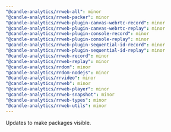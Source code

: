 ```yaml
---
"@candle-analytics/rrweb-all": minor
"@candle-analytics/rrweb-packer": minor
"@candle-analytics/rrweb-plugin-canvas-webrtc-record": minor
"@candle-analytics/rrweb-plugin-canvas-webrtc-replay": minor
"@candle-analytics/rrweb-plugin-console-record": minor
"@candle-analytics/rrweb-plugin-console-replay": minor
"@candle-analytics/rrweb-plugin-sequential-id-record": minor
"@candle-analytics/rrweb-plugin-sequential-id-replay": minor
"@candle-analytics/rrweb-record": minor
"@candle-analytics/rrweb-replay": minor
"@candle-analytics/rrdom": minor
"@candle-analytics/rrdom-nodejs": minor
"@candle-analytics/rrvideo": minor
"@candle-analytics/rrweb": minor
"@candle-analytics/rrweb-player": minor
"@candle-analytics/rrweb-snapshot": minor
"@candle-analytics/rrweb-types": minor
"@candle-analytics/rrweb-utils": minor
---
```


Updates to make packages visible.
